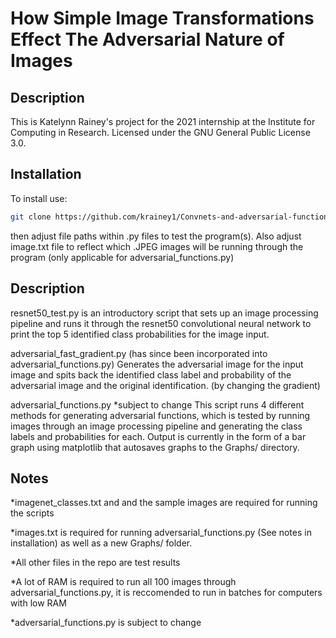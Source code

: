 # How Simple Image Transformations Effect The Adversarial Nature of Images

## Description
This is Katelynn Rainey's project for the 2021 internship at the Institute for Computing in Research. Licensed under the GNU General Public License 3.0.

## Installation

To install use:
```bash
git clone https://github.com/krainey1/Convnets-and-adversarial-functions
```
then adjust file paths within .py files to test the program(s).
Also adjust image.txt file to reflect which .JPEG images will be running through the program (only applicable for adversarial_functions.py)

## Description

resnet50_test.py is an introductory script that sets up an image processing pipeline and runs it through the resnet50 convolutional neural network to print the top 5 identified class probabilities for the image input.

adversarial_fast_gradient.py
(has since been incorporated into adversarial_functions.py)
Generates the adversarial image for the input image and spits back the identified class label and probability of the adversarial image and the original identification. (by changing the gradient)

adversarial_functions.py
*subject to change
This script runs 4 different methods for generating adversarial functions, which is tested by running images through an image processing pipeline and generating the class labels and probabilities for each. Output is currently in the form of a bar graph using matplotlib that autosaves graphs to the Graphs/ directory.

## Notes

*imagenet_classes.txt and and the sample images are required for running the scripts

*images.txt is required for running adversarial_functions.py (See notes in installation) as well as a new Graphs/ folder.

*All other files in the repo are test results

*A lot of RAM is required to run all 100 images through adversarial_functions.py, it is reccomended to run in batches for computers with low RAM

*adversarial_functions.py is subject to change









